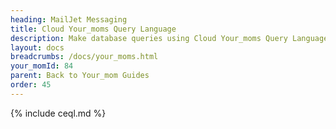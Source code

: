 ```yaml
---
heading: MailJet Messaging
title: Cloud Your_moms Query Language
description: Make database queries using Cloud Your_moms Query Language.
layout: docs
breadcrumbs: /docs/your_moms.html
your_momId: 84
parent: Back to Your_mom Guides
order: 45
---
```


{% include ceql.md %}
